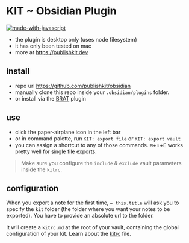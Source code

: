 # KIT ~ Obsidian Plugin

[![made-with-javascript](https://img.shields.io/badge/obsidiankit-1.0.1-%3Ccolor%3E.svg)](https://github.com/publishkit/obsidian/releases/tag/1.0.1)

- the plugin is desktop only (uses node filesystem)
- it has only been tested on mac
- more at https://publishkit.dev

## install

- repo url https://github.com/publishkit/obsidian
- manually clone this repo inside your `.obsidian/plugins` folder.
- or install via the [BRAT](https://github.com/TfTHacker/obsidian42-brat) plugin

## use

- click the paper-airplane icon <i class='bx bx-paper-plane'></i> in the left bar
- or in command palette, run `KIT: export file` or `KIT: export vault`
- you can assign a shortcut to any of those commands. <kbd>⌘</kbd>+<kbd>⇧</kbd>+<kbd>E</kbd> works pretty well for single file exports.

> Make sure you configure the `include` & `exclude` vault parameters inside the `kitrc`.


## configuration

When you export a note for the first time, `= this.title` will ask you to specify the `kit` folder (the folder where you want your notes to be exported). You have to provide an absolute url to the folder.

It will create a `kitrc.md` at the root of your vault, containing the global configuration of your kit. Learn about the [kitrc](https://publishkit.dev/doc/services/kitrc.html) file.


